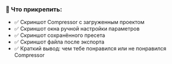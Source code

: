 ### **📎 Что прикрепить:**

- ✅ Скриншот Compressor с загруженным проектом
- ✅ Скриншот окна ручной настройки параметров
- ✅ Скриншот сохранённого пресета
- ✅ Скриншот файла после экспорта
- ✅ Краткий вывод: чем тебе понравился или не понравился Compressor